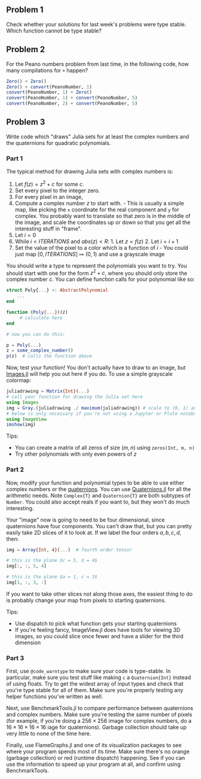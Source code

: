 ## Problem 1 

Check whether your solutions for last week's problems were type stable. Which function cannot be type stable?


## Problem 2

For the Peano numbers problem from last time, in the following code, how many compilations for `+` happen?

```julia
Zero() + Zero()
Zero() + convert(PeanoNumber, 1)
convert(PeanoNumber, 1) + Zero()
convert(PeanoNumber, 1) + convert(PeanoNumber, 5)
convert(PeanoNumber, 2) + convert(PeanoNumber, 5)
```

## Problem 3

Write code which "draws" Julia sets for at least the complex numbers and the quaternions for quadratic polynomials.

### Part 1

The typical method for drawing Julia sets with complex numbers is:

1. Let $f(z) = z^2 + c$ for some $c$.
2. Set every pixel to the integer zero.
3. For every pixel in an image,
  1. Compute a complex number $z$ to start with.
    - This is usually a simple map, like picking the `x` coordinate for the real component and `y` for complex. You probably want to translate so that zero is in the middle of the image, and scale the coordinates up or down so that you get all the interesting stuff in "frame".
  2. Let $i = 0$
  3. While $i < ITERATIONS$ and $abs(z) < R$:
    1. Let $z = f(z)$
    2. Let $i = i + 1$
  4. Set the value of the pixel to a color which is a function of $i$
    - You could just map $[0, ITERATIONS] \mapsto (0, 1)$ and use a grayscale image

You should write a type to represent the polynomials you want to try. You should start with one for the form $z^2 + c$, where you should only store the complex number $c$. You can define function calls for your polynomial like so:

```julia
struct Poly{...} <: AbstractPolynomial
    ...
end

function (Poly{...})(z)
     # calculate here
end

# now you can do this:

p = Poly(...)
z = some_complex_number()
p(z)  # calls the function above
```

Now, test your function! You don't actually have to draw to an image, but [Images.jl](https://juliaimages.org/stable/) will help you out here if you do. To use a simple grayscale colormap:

```julia
juliadrawing = Matrix{Int}(...)
# call your function for drawing the Julia set here
using Images
img = Gray.(juliadrawing ./ maximum(juliadrawing)) # scale to (0, 1) and convert to a grayscale image
# below is only necessary if you're not using a Jupyter or Pluto notebook
using ImageView
imshow(img)
```


Tips:

- You can create a matrix of all zeros of size $(m, n)$ using `zeros(Int, m, n)`
- Try other polynomials with only even powers of $z$


### Part 2

Now, modify your function and polynomial types to be able to use either complex numbers or the [quaternions](https://en.wikipedia.org/wiki/Quaternion). You can use [Quaternions.jl](https://github.com/JuliaGeometry/Quaternions.jl) for all the arithmetic needs. Note `Complex{T}` and `Quaternion{T}` are both subtypes of `Number`. You could also accept reals if you want to, but they won't do much interesting.

Your "image" now is going to need to be four dimensional, since quaternions have four components. You can't draw that, but you can pretty easily take 2D slices of it to look at. If we label the four orders $a, b, c, d$, then:

```julia
img = Array{Int, 4}(...)  # fourth order tensor

# this is the plane $c = 5, d = 4$
img[:, :, 5, 4]

# this is the plane $a = 1, c = 3$
img[1, :, 3, :]
```

If you want to take other slices not along those axes, the easiest thing to do is probably change your map from pixels to starting quaternions.

Tips:

- Use dispatch to pick what function gets your starting quaternions
- If you're feeling fancy, ImageView.jl does have tools for viewing 3D images, so you could slice once fewer and have a slider for the third dimension


### Part 3

First, use `@code_warntype` to make sure your code is type-stable. In particular, make sure you test stuff like making `c` a `Quaternion{Int}` instead of using floats. Try to get the widest array of input types and check that you're type stable for all of them. Make sure you're properly testing any helper functions you've written as well.

Next, use BenchmarkTools.jl to compare performance between quaternions and complex numbers. Make sure you're testing the same number of pixels (for example, if you're doing a $256 × 256$ image for complex numbers, do a $16 × 16 × 16 × 16$ iage for quaternions). Garbage collection should take up very little to none of the time here.

Finally, use FlameGraphs.jl and one of its visualization packages to see where your program spends most of its time. Make sure there's no orange (garbage collection) or red (runtime dispatch) happening. See if you can use the information to speed up your program at all, and confirm using BenchmarkTools.


